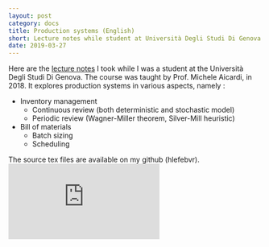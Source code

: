 ```yaml
---
layout: post
category: docs
title: Production systems (English)
short: Lecture notes while student at Università Degli Studi Di Genova
date: 2019-03-27
---
```


Here are the [lecture notes](https://github.com/hlefebvr/unige-production-system/raw/master/main.pdf) I took while I was a student at the Università Degli Studi Di Genova. The course was taught by Prof. Michele Aicardi, in 2018. It explores production systems in various aspects, namely :
- Inventory management
    - Continuous review (both deterministic and stochastic model)
    - Periodic review (Wagner-Miller theorem, Silver-Mill heuristic)
- Bill of materials
    - Batch sizing
    - Scheduling

The source tex files are available on my github (hlefebvr). 
<embed src="https://github.com/hlefebvr/unige-production-system/raw/master/main.pdf" class="embeded-doc">